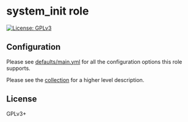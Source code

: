 # system_init role

[![License: GPLv3](https://img.shields.io/badge/license-GPLv3-brightgreen.svg)](https://www.gnu.org/licenses/gpl-3.0)

## Configuration

Please see [defaults/main.yml](defaults/main.yml) for all the
configuration options this role supports.

Please see the [collection](../../../..) for a higher level description.

## License

GPLv3+
